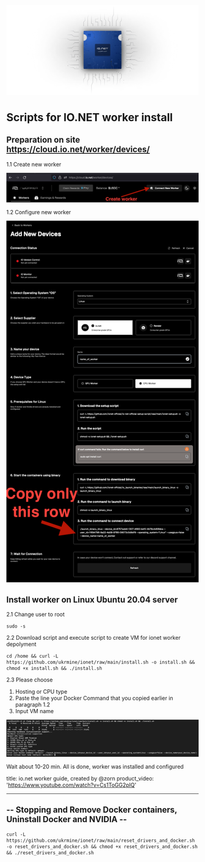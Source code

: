 ![Image alt](https://github.com/ukrmine/ionet/blob/main/pics/mAa0QmH3Nl9IyKqDAZzvuFNZhE0.webp)

# Scripts for IO.NET worker install

## Preparation on site https://cloud.io.net/worker/devices/

1.1 Create new worker

![Image alt](https://github.com/ukrmine/ionet/blob/main/pics/Create_new_worker.png)

1.2 Configure new worker

![Image alt](https://github.com/ukrmine/ionet/blob/main/pics/Configure_worker.png)

## Install worker on Linux Ubuntu 20.04 server

2.1 Change user to root

<!--sec data-title="OS X и Linux" data-id="OSX_Linux_whoami" data-collapse=true ces-->
```
sudo -s
```
<!--endsec-->

2.2 Download script and execute script to create VM for ionet worker depolyment

<!--sec data-title="OS X и Linux" data-id="OSX_Linux_whoami" data-collapse=true ces-->
```
cd /home && curl -L https://github.com/ukrmine/ionet/raw/main/install.sh -o install.sh && chmod +x install.sh && ./install.sh
```
<!--endsec-->

2.3 Please choose 
1. Hosting or CPU type 
2. Paste the line your Docker Command that you copied earlier in paragraph 1.2
3. Input VM name

![Image alt](https://github.com/ukrmine/ionet/blob/main/pics/install.png)
    
Wait about 10-20 min.
All is done, worker was installed and configured

title: io.net worker guide, created by @zorn
product_video: 'https://www.youtube.com/watch?v=Cs1ToGG2plQ'

-------------------

## -- Stopping and Remove Docker containers, Uninstall Docker and NVIDIA --
<!--sec data-title="OS X и Linux" data-id="OSX_Linux_whoami" data-collapse=true ces-->
```
curl -L https://github.com/ukrmine/ionet/raw/main/reset_drivers_and_docker.sh -o reset_drivers_and_docker.sh && chmod +x reset_drivers_and_docker.sh && ./reset_drivers_and_docker.sh

```
<!--endsec-->


